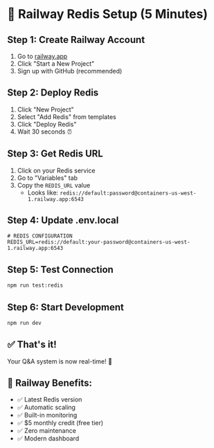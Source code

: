 # 🚀 Railway Redis Setup (5 Minutes)

## Step 1: Create Railway Account
1. Go to [railway.app](https://railway.app)
2. Click "Start a New Project"
3. Sign up with GitHub (recommended)

## Step 2: Deploy Redis
1. Click "New Project"
2. Select "Add Redis" from templates
3. Click "Deploy Redis"
4. Wait 30 seconds ⏰

## Step 3: Get Redis URL
1. Click on your Redis service
2. Go to "Variables" tab
3. Copy the `REDIS_URL` value
   - Looks like: `redis://default:password@containers-us-west-1.railway.app:6543`

## Step 4: Update .env.local
```env
# REDIS CONFIGURATION
REDIS_URL=redis://default:your-password@containers-us-west-1.railway.app:6543
```

## Step 5: Test Connection
```bash
npm run test:redis
```

## Step 6: Start Development
```bash
npm run dev
```

## ✅ That's it! 
Your Q&A system is now real-time! 🎉

## 🎯 Railway Benefits:
- ✅ Latest Redis version
- ✅ Automatic scaling
- ✅ Built-in monitoring
- ✅ $5 monthly credit (free tier)
- ✅ Zero maintenance
- ✅ Modern dashboard
